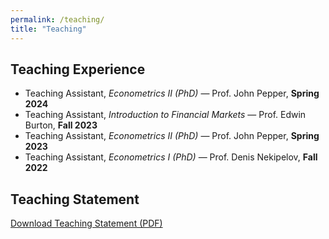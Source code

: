 ```yaml
---
permalink: /teaching/
title: "Teaching"
---
```


## Teaching Experience

- Teaching Assistant, *Econometrics II (PhD)* — Prof. John Pepper, **Spring 2024**
- Teaching Assistant, *Introduction to Financial Markets* — Prof. Edwin Burton, **Fall 2023**
- Teaching Assistant, *Econometrics II (PhD)* — Prof. John Pepper, **Spring 2023**
- Teaching Assistant, *Econometrics I (PhD)* — Prof. Denis Nekipelov, **Fall 2022**

## Teaching Statement

[Download Teaching Statement (PDF)](../files/Teaching_Statement.pdf)
